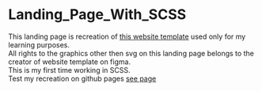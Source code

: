 # Landing_Page_With_SCSS
This landing page is recreation of [this website template](https://www.figma.com/file/2unF5Pp2mSoRqjdGX2mBlq/Responsive-Landing-Page-Design-%7C-Website-Home-Page-Design-%7C-Agency-Website-UI-Design-(Community)-(Copy)) used only for my learning purposes.
</br>All rights to the graphics other then svg on this landing page belongs to the creator of website template on figma.</br>
This is my first time working in SCSS.</br>
Test my recreation on github pages [see page](https://xenkq.github.io/Landing_Page_With_Sass/)
